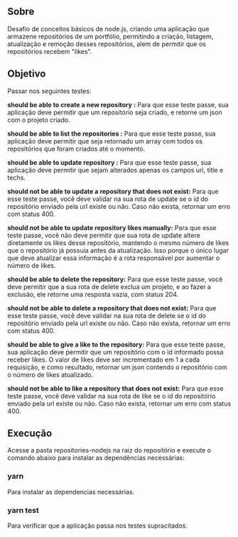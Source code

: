 ## Sobre

Desafio de conceitos básicos de node.js, criando uma aplicação que armazene repositórios de um portfólio, permitindo a criação, listagem, atualização e remoção desses repositórios, alem de permitir que os repositórios recebem "likes".

## Objetivo

Passar nos seguintes testes:

**should be able to create a new repository :** Para que esse teste passe, sua aplicação deve permitir que um repositório seja criado, e retorne um json com o projeto criado.

**should be able to list the repositories :** Para que esse teste passe, sua aplicação deve permitir que seja retornado um array com todos os repositórios que foram criados até o momento.

**should be able to update repository :** Para que esse teste passe, sua aplicação deve permitir que sejam alterados apenas os campos url, title e techs.

**should not be able to update a repository that does not exist:** Para que esse teste passe, você deve validar na sua rota de update se o id do repositório enviado pela url existe ou não. Caso não exista, retornar um erro com status 400.

**should not be able to update repository likes manually:** Para que esse teste passe, você não deve permitir que sua rota de update altere diretamente os likes desse repositório, mantendo o mesmo número de likes que o repositório já possuia antes da atualização. Isso porque o único lugar que deve atualizar essa informação é a rota responsável por aumentar o número de likes.

**should be able to delete the repository:** Para que esse teste passe, você deve permitir que a sua rota de delete exclua um projeto, e ao fazer a exclusão, ele retorne uma resposta vazia, com status 204.

**should not be able to delete a repository that does not exist:** Para que esse teste passe, você deve validar na sua rota de delete se o id do repositório enviado pela url existe ou não. Caso não exista, retornar um erro com status 400.

**should be able to give a like to the repository:** Para que esse teste passe, sua aplicação deve permitir que um repositório com o id informado possa receber likes. O valor de likes deve ser incrementado em 1 a cada requisição, e como resultado, retornar um json contendo o repositório com o número de likes atualizado.

**should not be able to like a repository that does not exist:** Para que esse teste passe, você deve validar na sua rota de like se o id do repositório enviado pela url existe ou não. Caso não exista, retornar um erro com status 400.

## Execução

Acesse a pasta repositories-nodejs na raiz do repositório e execute o comando abaixo para instalar as dependências necessárias:

### yarn

Para instalar as dependencias necessárias.

### yarn test

Para verificar que a aplicação passa nos testes supracitados.



